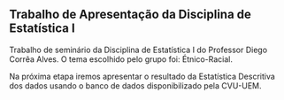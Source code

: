 ## Trabalho de Apresentação da Disciplina de Estatística I

Trabalho de seminário da Disciplina de Estatística I do Professor Diego Corrêa Alves. O tema escolhido pelo grupo foi: Étnico-Racial.
<p>Na próxima etapa iremos apresentar o resultado da Estatística Descritiva dos dados usando o banco de dados disponibilizado pela CVU-UEM.</p>
